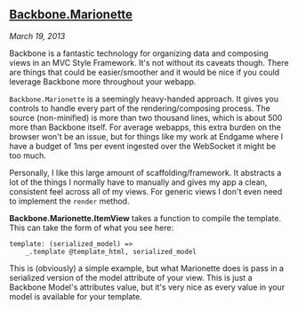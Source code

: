 ## [Backbone.Marionette](#posts/marionette) ##
_March 19, 2013_

Backbone is a fantastic technology for organizing data and composing views in an MVC Style Framework. It's not without its caveats though. There are things that could be easier/smoother and it would be nice if you could leverage Backbone more throughout your webapp.

<code>Backbone.Marionette</code> is a seemingly heavy-handed approach. It gives you controls to handle every part of the rendering/composing process. The source (non-minified) is more than two thousand lines, which is about 500 more than Backbone itself. For average webapps, this extra burden on the browser won't be an issue, but for things like my work at Endgame where I have a budget of 1ms per event ingested over the WebSocket it might be too much.

Personally, I like this large amount of scaffolding/framework. It abstracts a lot of the things I normally have to manually and gives my app a clean, consistent feel across all of my views. For generic views I don't even need to implement the <code>render</code> method.

__Backbone.Marionette.ItemView__ takes a function to compile the template. This can take the form of what you see here:  

```
template: (serialized_model) =>
    _.template @template_html, serialized_model
```

This is (obviously) a simple example, but what Marionette does is pass in a serialized version of the model attribute of your view. This is just a Backbone Model's attributes value, but it's very nice as every value in your model is available for your template.

